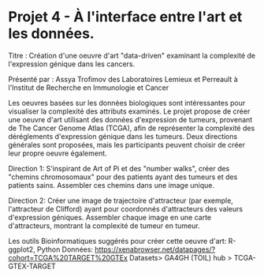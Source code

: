 # Projet 4 - À l'interface entre l'art et les données.


Titre : Création d'une oeuvre d'art "data-driven" examinant la complexité de l'expression génique dans les cancers.

Présenté par : Assya Trofimov des Laboratoires Lemieux et Perreault à l'Institut de Recherche en Immunologie et Cancer

Les oeuvres basées sur les données biologiques sont intéressantes pour visualiser la complexité des attributs examinés. Le projet propose de créer une oeuvre d'art utilisant des données d'expression de tumeurs, provenant de The Cancer Genome Atlas (TCGA), afin de représenter la complexité des déréglements d'expression génique dans les tumeurs. Deux directions générales sont proposées, mais les participants peuvent choisir de créer leur propre oeuvre également.

Direction 1: S'inspirant de Art of Pi et des "number walks", créer des "chemins chromosomaux" pour des patients ayant des tumeurs et des patients sains. Assembler ces chemins dans une image unique.

Direction 2: Créer une image de trajectoire d'attracteur (par exemple, l'attracteur de Clifford) ayant pour coordonnés d'attracteurs des valeurs d'expression géniques. Assembler chaque image en une carte d'attracteurs, montrant la complexité de tumeur en tumeur.

Les outils Bioinformatiques suggérés pour créer cette oeuvre d'art: R-ggplot2, Python
Données:
https://xenabrowser.net/datapages/?cohort=TCGA%20TARGET%20GTEx
Datasets> GA4GH (TOIL) hub > TCGA-GTEX-TARGET
